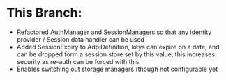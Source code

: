 # This Branch:

- Refactored AuthManager and SessionManagers so that any identity provider / Session data handler can be used
- Added SessionExpiry to AdpiDefinition, keys can expire on a date, and can be dropped form a session store set by this value, this increases security as re-auth can be forced with this
- Enables switching out storage managers (though not configurable yet